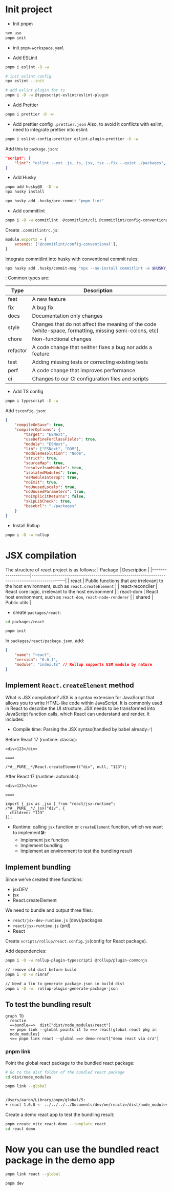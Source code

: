 # Init project

- Init pnpm

```sh
nvm use
pnpm init
```

- init `pnpm-workspace.yaml`

- Add ESLinit

```sh
pnpm i eslint -D -w

# init eslint config
npx eslint --init

# add eslint plugin for ts
pnpm i -D -w @typescript-eslint/eslint-plugin
```

- Add Prettier

```sh
pnpm i prettier -D -w
```

- Add prettier config `.prettier.json`
  Also, to avoid it conflicts with eslint, need to integrate prettier into eslint:

```sh
pnpm i eslint-config-prettier eslint-plugin-prettier -D -w
```

Add this to `package.json`:

```json
"script": {
    "lint": "eslint --ext .js,.ts,.jsx,.tsx --fix --quiet ./packages",
}

```

- Add Husky

```sh
pnpm add husky@8  -D -w
npx husky install

npx husky add .husky/pre-commit "pmpm lint"
```

- Add commitlint

```sh
pnpm i -D -w commitlint  @commitlint/cli @commitlint/config-conventional
```

Create `.commitlintrc.js`:

```js
module.exports = {
	extends: ['@commitlint/config-conventional'],
}
```

Integrate commitlint into husky with conventional commit rules:

```sh
npx husky add .husky/commit-msg "npx --no-install commitlint -e $HUSKY_GIT_PARAMS"
```

<type>: <subject>
Common types are:

| Type     | Description                                                                                            |
| -------- | ------------------------------------------------------------------------------------------------------ |
| feat     | A new feature                                                                                          |
| fix      | A bug fix                                                                                              |
| docs     | Documentation only changes                                                                             |
| style    | Changes that do not affect the meaning of the code (white-space, formatting, missing semi-colons, etc) |
| chore    | Non-functional changes                                                                                 |
| refactor | A code change that neither fixes a bug nor adds a feature                                              |
| test     | Adding missing tests or correcting existing tests                                                      |
| perf     | A code change that improves performance                                                                |
| ci       | Changes to our CI configuration files and scripts                                                      |

- Add TS config

```sh
pnpm i typescript -D -w
```

Add `tsconfig.json`:

```json
{
	"compileOnSave": true,
	"compilerOptions": {
		"target": "ESNext",
		"useDefineForClassFields": true,
		"module": "ESNext",
		"lib": ["ESNext", "DOM"],
		"moduleResolution": "Node",
		"strict": true,
		"sourceMap": true,
		"resolveJsonModule": true,
		"isolatedModules": true,
		"esModuleInterop": true,
		"noEmit": true,
		"noUnusedLocals": true,
		"noUnusedParameters": true,
		"noImplicitReturns": false,
		"skipLibCheck": true,
		"baseUrl": "./packages"
	}
}
```

- Install Rollup

```sh
pnpm i -D -w rollup
```

# JSX compilation

The structure of react project is as follows:
| Package | Description |
|-------------------|----------------------------------------------------------------------------------------------|
| react | Public functions that are irrelevant to the host environment, such as `react.createElement` |
| react-reconciler | React core logic, irrelevant to the host environment |
| react-dom | React host environment, such as `react-dom`, `react-node-renderer` |
| shared | Public utils |

- create `packages/react`:

```sh
cd packages/react

pnpm init
```

In `packages/react/package.json`, add:

```json
{
	"name": "react",
	"version": "0.0.1",
	"module": "index.ts" // Rollup supports ESM module by nature
}
```

## Implement `React.createElement` method

What is JSX compilation?
JSX is a syntax extension for JavaScript that allows you to write HTML-like code within JavaScript. It is commonly used in React to describe the UI structure. JSX needs to be transformed into JavaScript function calls, which React can understand and render. It includes:

- Compile time: Parsing the JSX syntax(handled by babel already✅)

Before React 17 (runtime: classic):

```
<div>123</div>

===>

/*#__PURE__*/React.createElement("div", null, "123");
```

After React 17 (runtime: automatic):

```
<div>123</div>

===>

import { jsx as _jsx } from "react/jsx-runtime";
/*#__PURE__*/_jsx("div", {
  children: "123"
});
```

- Runtime: calling `jsx` function or `createElement` function, which we want to implement🛠️:
  - Implement jsx function
  - Implement bundling
  - Implement an environment to test the bundling result

## Implement bundling

Since we've created three functions:

- jsxDEV
- jsx
- React.createElement

We need to bundle and output three files:

- `react/jsx-dev-runtime.js` (dev)/packages
- `react/jsx-runtime.js` (prd)
- React

Create `scripts/rollup/react.config.js`(config for React package).

Add dependencies:

```sh
pnpm i -D -w rollup-plugin-typescript2 @rollup/plugin-commonjs

// remove old dist before build
pnpm i -D -w rimraf

// Need a lin to generate package.json in build dist
pnpm i -D -w  rollup-plugin-generate-package-json
```

## To test the bundling result

```mermaid
graph TD
  reactie
  ==bundle==>  dist["dist/node_modules/react"]
  == pnpm link --global points it to ==> react[global react pkg in
  node_modules]
  <== pnpm link react --global ==> demo-react["demo react via cra"]

```

### pnpm link

Point the global react package to the bundled react package:

```sh
# Go to the dist folder of the bundled react package
cd dist/node_modules

pnpm link --global


/Users/aaron/Library/pnpm/global/5:
+ react 1.0.0 <- ../../../../Documents/dev/me/reactie/dist/node_modules/react

```

Create a demo react app to test the bundling result:

```sh
pnpm create vite react-demo --template react
cd react demo

```

# Now you can use the bundled react package in the demo app

```sh
pnpm link react --global

pnpm dev
```
